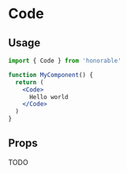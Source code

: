 # Code

## Usage

```jsx
import { Code } from 'honorable'

function MyComponent() {
  return (
    <Code>
      Hello world
    </Code>
  )
}
```

## Props

TODO
